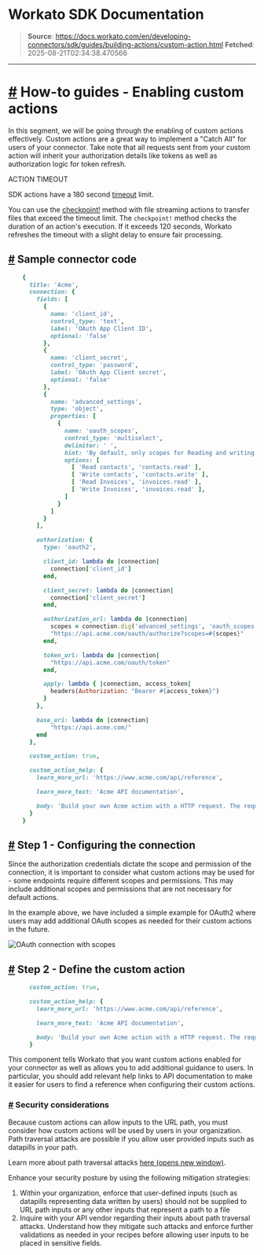 # Workato SDK Documentation

> **Source**: https://docs.workato.com/en/developing-connectors/sdk/guides/building-actions/custom-action.html
> **Fetched**: 2025-08-21T02:34:38.470566

---

# [#](<#how-to-guides-enabling-custom-actions>) How-to guides - Enabling custom actions

In this segment, we will be going through the enabling of custom actions effectively. Custom actions are a great way to implement a "Catch All" for users of your connector. Take note that all requests sent from your custom action will inherit your authorization details like tokens as well as authorization logic for token refresh.

ACTION TIMEOUT

SDK actions have a 180 second [timeout](</recipes/recipe-job-errors.html#timeouts>) limit.

You can use the [checkpoint!](</developing-connectors/sdk/sdk-reference/ruby_methods.html#checkpoint>) method with file streaming actions to transfer files that exceed the timeout limit. The `checkpoint!` method checks the duration of an action's execution. If it exceeds 120 seconds, Workato refreshes the timeout with a slight delay to ensure fair processing.

## [#](<#sample-connector-code>) Sample connector code
```ruby
    {
      title: 'Acme',
      connection: {
        fields: [
          {
            name: 'client_id',
            control_type: 'text',
            label: 'OAuth App Client ID',
            optional: 'false'
          },
          {
            name: 'client_secret',
            control_type: 'password',
            label: 'OAuth App Client secret',
            optional: 'false'
          },
          {
            name: 'advanced_settings',
            type: 'object',
            properties: [
              {
                name: 'oauth_scopes',
                control_type: 'multiselect',
                delimiter: ' ',
                hint: 'By default, only scopes for Reading and writing contacts are requested',
                options: [
                  [ 'Read contacts', 'contacts.read' ],
                  [ 'Write contacts', 'contacts.write' ],
                  [ 'Read Invoices', 'invoices.read' ],
                  [ 'Write Invoices', 'invoices.read' ],
                ]
              }
            ]
          }
        ],

        authorization: {
          type: 'oauth2',

          client_id: lambda do |connection|
            connection['client_id']
          end,

          client_secret: lambda do |connection|
            connection['client_secret']
          end,

          authorization_url: lambda do |connection|
            scopes = connection.dig('advanced_settings', 'oauth_scopes') || ['contacts.read', 'contacts.write'].join(" ")
            "https://api.acme.com/oauth/authorize?scopes=#{scopes}"
          end,

          token_url: lambda do |connection|
            "https://api.acme.com/oauth/token"
          end,

          apply: lambda { |connection, access_token|
            headers(Authorization: "Bearer #{access_token}")
          }
        },

        base_uri: lambda do |connection|
            "https://api.acme.com/"
        end
      },

      custom_action: true,

      custom_action_help: {
        learn_more_url: 'https://www.acme.com/api/reference',

        learn_more_text: 'Acme API documentation',

        body: 'Build your own Acme action with a HTTP request. The request will be authorized with your current connection.'
      }
    }
```

## [#](<#step-1-configuring-the-connection>) Step 1 - Configuring the connection

Since the authorization credentials dictate the scope and permission of the connection, it is important to consider what custom actions may be used for - some endpoints require different scopes and permissions. This may include additional scopes and permissions that are not necessary for default actions.

In the example above, we have included a simple example for OAuth2 where users may add additional OAuth scopes as needed for their custom actions in the future.

![OAuth connection with scopes](/assets/img/custom_action_connection.39a45a4a.png)

## [#](<#step-2-define-the-custom-action>) Step 2 - Define the custom action
```ruby
      custom_action: true,

      custom_action_help: {
        learn_more_url: 'https://www.acme.com/api/reference',

        learn_more_text: 'Acme API documentation',

        body: 'Build your own Acme action with a HTTP request. The request will be authorized with your current connection.'
      }
```

This component tells Workato that you want custom actions enabled for your connector as well as allows you to add additional guidance to users. In particular, you should add relevant help links to API documentation to make it easier for users to find a reference when configuring their custom actions.

### [#](<#security-considerations>) Security considerations

Because custom actions can allow inputs to the URL path, you must consider how custom actions will be used by users in your organization. Path traversal attacks are possible if you allow user provided inputs such as datapills in your path.

Learn more about path traversal attacks [here (opens new window)](<https://portswigger.net/web-security/file-path-traversal>).

Enhance your security posture by using the following mitigation strategies:

  1. Within your organization, enforce that user-defined inputs (such as datapills representing data written by users) should not be supplied to URL path inputs or any other inputs that represent a path to a file
  2. Inquire with your API vendor regarding their inputs about path traversal attacks. Understand how they mitigate such attacks and enforce further validations as needed in your recipes before allowing user inputs to be placed in sensitive fields.
